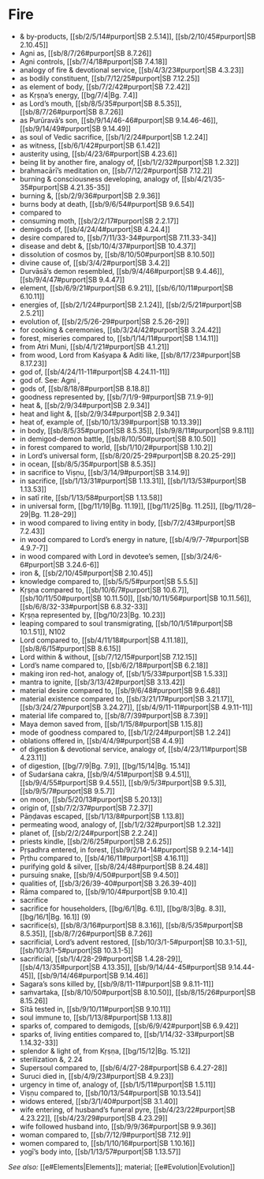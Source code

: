 # Fire

* & by-products, [[sb/2/5/14#purport|SB 2.5.14]], [[sb/2/10/45#purport|SB 2.10.45]]
* Agni as, [[sb/8/7/26#purport|SB 8.7.26]]
* Agni controls, [[sb/7/4/18#purport|SB 7.4.18]]
* analogy of fire & devotional service, [[sb/4/3/23#purport|SB 4.3.23]]
* as bodily constituent, [[sb/7/12/25#purport|SB 7.12.25]]
* as element of body, [[sb/7/2/42#purport|SB 7.2.42]]
* as Kṛṣṇa’s energy, [[bg/7/4|Bg. 7.4]]
* as Lord’s mouth, [[sb/8/5/35#purport|SB 8.5.35]], [[sb/8/7/26#purport|SB 8.7.26]]
* as Purūravā’s son, [[sb/9/14/46-46#purport|SB 9.14.46-46]], [[sb/9/14/49#purport|SB 9.14.49]]
* as soul of Vedic sacrifice, [[sb/1/2/24#purport|SB 1.2.24]]
* as witness, [[sb/6/1/42#purport|SB 6.1.42]]
* austerity using, [[sb/4/23/6#purport|SB 4.23.6]]
* being lit by another fire, analogy of, [[sb/1/2/32#purport|SB 1.2.32]]
* brahmacārī’s meditation on, [[sb/7/12/2#purport|SB 7.12.2]]
* burning & consciousness developing, analogy of, [[sb/4/21/35-35#purport|SB 4.21.35-35]]
* burning &, [[sb/2/9/36#purport|SB 2.9.36]]
* burns body at death, [[sb/9/6/54#purport|SB 9.6.54]]
* compared to 
* consuming moth, [[sb/2/2/17#purport|SB 2.2.17]]
* demigods of, [[sb/4/24/4#purport|SB 4.24.4]]
* desire compared to, [[sb/7/11/33-34#purport|SB 7.11.33-34]]
* disease and debt &, [[sb/10/4/37#purport|SB 10.4.37]]
* dissolution of cosmos by, [[sb/8/10/50#purport|SB 8.10.50]]
* divine cause of, [[sb/3/4/2#purport|SB 3.4.2]]
* Durvāsā’s demon resembled, [[sb/9/4/46#purport|SB 9.4.46]], [[sb/9/4/47#purport|SB 9.4.47]]
* element, [[sb/6/9/21#purport|SB 6.9.21]], [[sb/6/10/11#purport|SB 6.10.11]]
* energies of, [[sb/2/1/24#purport|SB 2.1.24]], [[sb/2/5/21#purport|SB 2.5.21]]
* evolution of, [[sb/2/5/26-29#purport|SB 2.5.26-29]]
* for cooking & ceremonies, [[sb/3/24/42#purport|SB 3.24.42]]
* forest, miseries compared to, [[sb/1/14/11#purport|SB 1.14.11]]
* from Atri Muni, [[sb/4/1/21#purport|SB 4.1.21]]
* from wood, Lord from Kaśyapa & Aditi like, [[sb/8/17/23#purport|SB 8.17.23]]
* god of, [[sb/4/24/11-11#purport|SB 4.24.11-11]]
* god of. See: Agni , 
* gods of, [[sb/8/18/8#purport|SB 8.18.8]]
* goodness represented by, [[sb/7/1/9-9#purport|SB 7.1.9-9]]
* heat &, [[sb/2/9/34#purport|SB 2.9.34]]
* heat and light &, [[sb/2/9/34#purport|SB 2.9.34]]
* heat of, example of, [[sb/10/13/39#purport|SB 10.13.39]]
* in body, [[sb/8/5/35#purport|SB 8.5.35]], [[sb/9/8/11#purport|SB 9.8.11]]
* in demigod-demon battle, [[sb/8/10/50#purport|SB 8.10.50]]
* in forest compared to world, [[sb/1/10/2#purport|SB 1.10.2]]
* in Lord’s universal form, [[sb/8/20/25-29#purport|SB 8.20.25-29]]
* in ocean, [[sb/8/5/35#purport|SB 8.5.35]]
* in sacrifice to Viṣṇu, [[sb/3/14/9#purport|SB 3.14.9]]
* in sacrifice, [[sb/1/13/31#purport|SB 1.13.31]], [[sb/1/13/53#purport|SB 1.13.53]]
* in satī rite, [[sb/1/13/58#purport|SB 1.13.58]]
* in universal form, [[bg/11/19|Bg. 11.19]], [[bg/11/25|Bg. 11.25]], [[bg/11/28–29|Bg. 11.28–29]]
* in wood compared to living entity in body, [[sb/7/2/43#purport|SB 7.2.43]]
* in wood compared to Lord’s energy in nature, [[sb/4/9/7-7#purport|SB 4.9.7-7]]
* in wood compared with Lord in devotee’s semen, [[sb/3/24/6-6#purport|SB 3.24.6-6]]
* iron &, [[sb/2/10/45#purport|SB 2.10.45]]
* knowledge compared to, [[sb/5/5/5#purport|SB 5.5.5]]
* Kṛṣṇa compared to, [[sb/10/6/7#purport|SB 10.6.7]], [[sb/10/11/50#purport|SB 10.11.50]], [[sb/10/11/56#purport|SB 10.11.56]], [[sb/6/8/32-33#purport|SB 6.8.32-33]]
* Kṛṣṇa represented by, [[bg/10/23|Bg. 10.23]]
* leaping compared to soul transmigrating, [[sb/10/1/51#purport|SB 10.1.51]], N102
* Lord compared to, [[sb/4/11/18#purport|SB 4.11.18]], [[sb/8/6/15#purport|SB 8.6.15]]
* Lord within & without, [[sb/7/12/15#purport|SB 7.12.15]]
* Lord’s name compared to, [[sb/6/2/18#purport|SB 6.2.18]]
* making iron red-hot, analogy of, [[sb/1/5/33#purport|SB 1.5.33]]
* mantra to ignite, [[sb/3/13/42#purport|SB 3.13.42]]
* material desire compared to, [[sb/9/6/48#purport|SB 9.6.48]]
* material existence compared to, [[sb/3/21/17#purport|SB 3.21.17]], [[sb/3/24/27#purport|SB 3.24.27]], [[sb/4/9/11-11#purport|SB 4.9.11-11]]
* material life compared to, [[sb/8/7/39#purport|SB 8.7.39]]
* Maya demon saved from, [[sb/1/15/8#purport|SB 1.15.8]]
* mode of goodness compared to, [[sb/1/2/24#purport|SB 1.2.24]]
* oblations offered in, [[sb/4/4/9#purport|SB 4.4.9]]
* of digestion & devotional service, analogy of, [[sb/4/23/11#purport|SB 4.23.11]]
* of digestion, [[bg/7/9|Bg. 7.9]], [[bg/15/14|Bg. 15.14]]
* of Sudarśana cakra, [[sb/9/4/51#purport|SB 9.4.51]], [[sb/9/4/55#purport|SB 9.4.55]], [[sb/9/5/3#purport|SB 9.5.3]], [[sb/9/5/7#purport|SB 9.5.7]]
* on moon, [[sb/5/20/13#purport|SB 5.20.13]]
* origin of, [[sb/7/2/37#purport|SB 7.2.37]]
* Pāṇḍavas escaped, [[sb/1/13/8#purport|SB 1.13.8]]
* permeating wood, analogy of, [[sb/1/2/32#purport|SB 1.2.32]]
* planet of, [[sb/2/2/24#purport|SB 2.2.24]]
* priests kindle, [[sb/2/6/25#purport|SB 2.6.25]]
* Pṛṣadhra entered, in forest, [[sb/9/2/14-14#purport|SB 9.2.14-14]]
* Pṛthu compared to, [[sb/4/16/11#purport|SB 4.16.11]]
* purifying gold & silver, [[sb/8/24/48#purport|SB 8.24.48]]
* pursuing snake, [[sb/9/4/50#purport|SB 9.4.50]]
* qualities of, [[sb/3/26/39-40#purport|SB 3.26.39-40]]
* Rāma compared to, [[sb/9/10/4#purport|SB 9.10.4]]
* sacrifice 
* sacrifice for householders, [[bg/6/1|Bg. 6.1]], [[bg/8/3|Bg. 8.3]], [[bg/16/1|Bg. 16.1]] (9)
* sacrifice(s), [[sb/8/3/16#purport|SB 8.3.16]], [[sb/8/5/35#purport|SB 8.5.35]], [[sb/8/7/26#purport|SB 8.7.26]]
* sacrificial, Lord’s advent restored, [[sb/10/3/1-5#purport|SB 10.3.1-5]], [[sb/10/3/1-5#purport|SB 10.3.1-5]]
* sacrificial, [[sb/1/4/28-29#purport|SB 1.4.28-29]], [[sb/4/13/35#purport|SB 4.13.35]], [[sb/9/14/44-45#purport|SB 9.14.44-45]], [[sb/9/14/46#purport|SB 9.14.46]]
* Sagara’s sons killed by, [[sb/9/8/11-11#purport|SB 9.8.11-11]]
* saṁvartaka, [[sb/8/10/50#purport|SB 8.10.50]], [[sb/8/15/26#purport|SB 8.15.26]]
* Sītā tested in, [[sb/9/10/11#purport|SB 9.10.11]]
* soul immune to, [[sb/1/13/8#purport|SB 1.13.8]]
* sparks of, compared to demigods, [[sb/6/9/42#purport|SB 6.9.42]]
* sparks of, living entities compared to, [[sb/1/14/32-33#purport|SB 1.14.32-33]]
* splendor & light of, from Kṛṣṇa, [[bg/15/12|Bg. 15.12]]
* sterilization &,  2.24
* Supersoul compared to, [[sb/6/4/27-28#purport|SB 6.4.27-28]]
* Suruci died in, [[sb/4/9/23#purport|SB 4.9.23]]
* urgency in time of, analogy of, [[sb/1/5/11#purport|SB 1.5.11]]
* Viṣṇu compared to, [[sb/10/13/54#purport|SB 10.13.54]]
* widows entered, [[sb/3/1/40#purport|SB 3.1.40]]
* wife entering, of husband’s funeral pyre, [[sb/4/23/22#purport|SB 4.23.22]], [[sb/4/23/29#purport|SB 4.23.29]]
* wife followed husband into, [[sb/9/9/36#purport|SB 9.9.36]]
* woman compared to, [[sb/7/12/9#purport|SB 7.12.9]]
* women compared to, [[sb/1/10/16#purport|SB 1.10.16]]
* yogī’s body into, [[sb/1/13/57#purport|SB 1.13.57]]

*See also:* [[e#Elements|Elements]]; material; [[e#Evolution|Evolution]]
